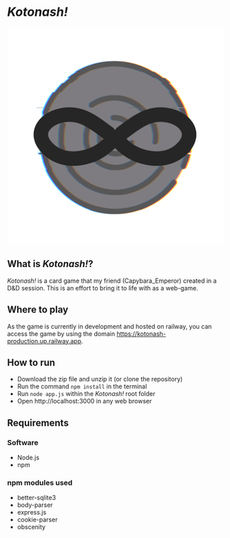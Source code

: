 # ***Kotonash!***
![Logo](public/assets/otherImages/favicon.png)
## What is *Kotonash!*?
*Kotonash!* is a card game that my friend (Capybara_Emperor) created in a D&D session. This is an effort to bring it to life with as a web-game.

## Where to play
As the game is currently in development and hosted on railway, you can access the game by using the domain https://kotonash-production.up.railway.app.

## How to run
- Download the zip file and unzip it (or clone the repository)
- Run the command `npm install` in the terminal
- Run `node app.js` within the *Kotonash!* root folder
- Open http://localhost:3000 in any web browser

## Requirements
### Software
- Node.js
- npm
### npm modules used
- better-sqlite3
- body-parser
- express.js
- cookie-parser
- obscenity
